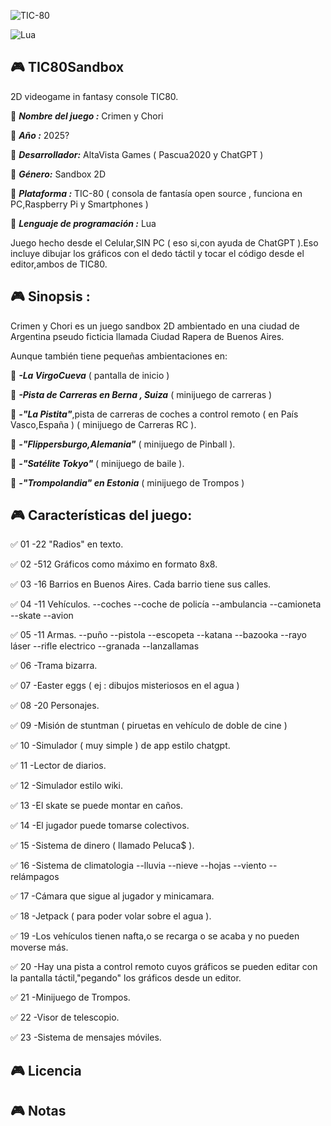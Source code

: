 ![TIC-80](https://img.shields.io/badge/TIC--80-2D%20Game%20Development-blue)

![Lua](https://img.shields.io/badge/Lua-2C2D72?style=for-the-badge&logo=lua&logoColor=white)

## 🎮 TIC80Sandbox
2D videogame in fantasy console TIC80.

🎲 ***Nombre del juego :*** Crimen y Chori

🎲 ***Año :*** 2025?

🎲 ***Desarrollador:***
AltaVista Games
( Pascua2020 y ChatGPT )

🎲 ***Género:*** Sandbox 2D

🎲 ***Plataforma :*** TIC-80 ( consola de fantasía open source , funciona en PC,Raspberry Pi y Smartphones )

🎲 ***Lenguaje de programación :*** Lua

Juego hecho desde el Celular,SIN PC ( eso si,con ayuda de ChatGPT ).Eso incluye dibujar los gráficos con el dedo táctil y tocar el código desde el editor,ambos de TIC80.

## 🎮 Sinopsis : 

Crimen y Chori es un juego sandbox 2D ambientado en una ciudad de Argentina pseudo ficticia llamada Ciudad Rapera de Buenos Aires.

Aunque también tiene pequeñas ambientaciones en:

🍪 ***-La VirgoCueva*** ( pantalla de inicio )

🍪 ***-Pista de Carreras en Berna , Suiza***
( minijuego de carreras )

🍪 ***-"La Pistita"***,pista de carreras de coches a control remoto ( en País Vasco,España ) ( minijuego de Carreras RC ).

🍪 ***-"Flippersburgo,Alemania"*** ( minijuego de Pinball ).

🍪 ***-"Satélite Tokyo"*** ( minijuego de baile ).

🍪 ***-"Trompolandia" en Estonia*** ( minijuego de Trompos )

## 🎮 Características del juego:

✅️ 01
-22 "Radios" en texto.

✅️ 02
-512 Gráficos como máximo en formato 8x8.

✅️ 03
-16 Barrios en Buenos Aires.
Cada barrio tiene sus calles.

✅️ 04
-11 Vehículos.
--coches
--coche de policía
--ambulancia
--camioneta
--skate
--avion

✅️ 05
-11 Armas.
--puño
--pistola
--escopeta
--katana
--bazooka
--rayo láser
--rifle electrico
--granada
--lanzallamas

✅️ 06
-Trama bizarra.

✅️ 07
-Easter eggs ( ej : dibujos misteriosos en el agua )

✅️ 08
-20 Personajes.

✅️ 09
-Misión de stuntman ( piruetas en vehículo de doble de cine )

✅️ 10
-Simulador ( muy simple ) de app estilo chatgpt.

✅️ 11
-Lector de diarios.

✅️ 12
-Simulador estilo wiki.

✅️ 13
-El skate se puede montar en caños.

✅️ 14
-El jugador puede tomarse colectivos.

✅️ 15
-Sistema de dinero ( llamado Peluca$ ).

✅️ 16
-Sistema de climatologia
--lluvia
--nieve
--hojas
--viento
--relámpagos

✅️ 17
-Cámara que sigue al jugador y minicamara.

✅️ 18
-Jetpack ( para poder volar sobre el agua ).

✅️ 19
-Los vehículos tienen nafta,o se recarga o se acaba y no pueden moverse más.

✅️ 20
-Hay una pista a control remoto cuyos gráficos se pueden editar con la pantalla táctil,"pegando" los gráficos desde un editor.

✅️ 21
-Minijuego de Trompos.

✅️ 22
-Visor de telescopio.

✅️ 23
-Sistema de mensajes móviles.

## 🎮 Licencia

## 🎮 Notas